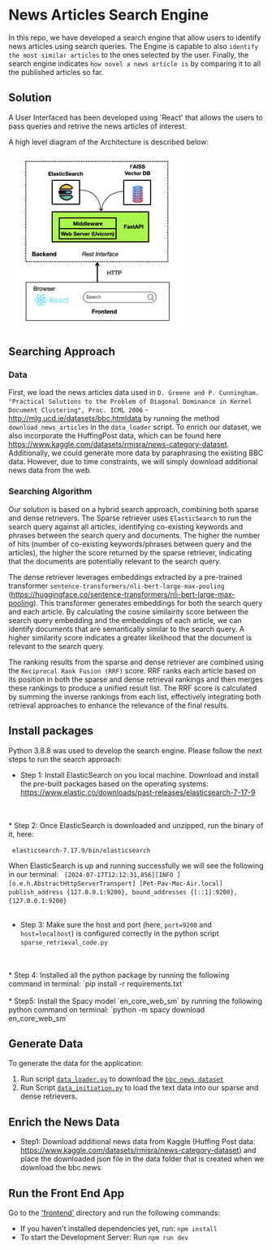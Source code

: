 # News Articles Search Engine

In this repo, we have developed a search engine that allow users to identify news articles using search queries. 
The Engine is capable to also `identify the most similar articles` to the ones selected by the user. Finally, the search 
engine indicates `how novel a news article is` by comparing it to all the published articles so far. 

## Solution
A User Interfaced has been developed using 'React' that allows the users to pass queries and retrive the news articles 
of interest. 


A high level diagram of the Architecture is described below:

![Alt Text](images/search_architecture.png)



## Searching Approach

### Data
First, we load the news articles data used in `D. Greene and P. Cunningham. "Practical Solutions to the Problem of Diagonal Dominance in Kernel Document Clustering", Proc. ICML 2006` - http://mlg.ucd.ie/datasets/bbc.htmldata by running the method `download_news_articles` in the `data_loader` script. To enrich our dataset, we also incorporate the HuffingPost data, which can be found here https://www.kaggle.com/datasets/rmisra/news-category-dataset. Additionally, we could generate more data by paraphrasing the existing BBC data. However, due to time constraints, we will simply download additional news data from the web.

### Searching Algorithm

Our solution is based on a hybrid search approach, combining both sparse and dense retrievers. The Sparse retriever uses `ElasticSearch` to run the search query against all articles, identifying co-existing keywords and phrases between the search query and documents. The higher the number of hits (number of co-existing keywords/phrases between query and the articles), the higher the score returned by the sparse retriever, indicating that the documents are potentially relevant to the search query.

The dense retriever leverages embeddings extracted by a pre-trained transformer `sentence-transformers/nli-bert-large-max-pooling` (https://huggingface.co/sentence-transformers/nli-bert-large-max-pooling). This transformer generates embeddings for both the search query and each article. By calculating the cosine similairity score between the search query embedding and the embeddings of each article, we can identify documents that are semantically similar to the search query. A higher similarity score indicates a greater likelihood that the document is relevant to the search query.

The ranking results from the sparse and dense retriever are combined using the `Reciprocal Rank Fusion (RRF)` score. RRF ranks each article based on its position in both the sparse and dense retrieval rankings and then merges these rankings to produce a unified result list. The RRF score is calculated by summing the inverse rankings from each list, effectively integrating both retrieval approaches to enhance the relevance of the final results.

## Install packages

Python 3.8.8 was used to develop the search engine. Please follow the next steps to run the search approach:
* Step 1: Install ElasticSearch on you local machine. Download and 
install the pre-built packages based on the operating systems: https://www.elastic.co/downloads/past-releases/elasticsearch-7-17-9 
<br>
<br>
* Step 2: Once ElasticSearch is downloaded and unzipped, run the binary of it, here:

  ``` elasticsearch-7.17.9/bin/elasticsearch```

  When ElasticSearch is up and running successfully we will see the following in our terminal:
   ``` [2024-07-17T12:12:31,856][INFO ][o.e.h.AbstractHttpServerTransport] [Pet-Pav-Mac-Air.local] publish_address {127.0.0.1:9200}, bound_addresses {[::1]:9200}, {127.0.0.1:9200}```
<br>
<br>
* Step 3: Make sure the host and port (here, `port=9200` and `host=localhost`) is configured correctly in the python script `sparse_retrieval_code.py`
<br>
<br>
* Step 4: Installed all the python package by running the following command in terminal: `pip install -r requirements.txt`  
<br>
<br>
* Step5: Install the Spacy model `en_core_web_sm` by running the following python command on terminal: `python -m spacy download en_core_web_sm`



## Generate Data

To generate the data for the application:

1) Run script [`data_loader.py`](data/data_loader.py) to download the [`bbc news dataset`](http://mlg.ucd.ie/datasets/bbc.html)
2) Run Script [`data_initiation.py`](data/data_initiation.py) to load the text data into our sparse and dense retrievers.
## Enrich the News Data

* Step1: Download additional news data from Kaggle (Huffing Post data: https://www.kaggle.com/datasets/rmisra/news-category-dataset) and place the downloaded json file in the 
data folder that is created when we download the bbc news
  


## Run the Front End App

Go to the ['frontend'](frontend) directory and run the following commands:

* If you haven't installed dependencies yet, run: `npm install`
* To start the Development Server: Run `npm run dev`